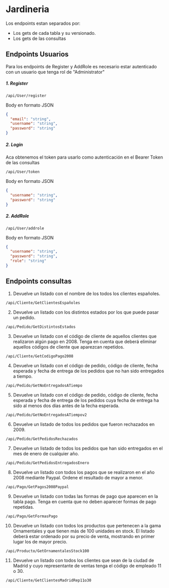 # Jardineria

Los endpoints estan separados por:

- Los gets de cada tabla y su versionado.
- Los gets de las consultas

## Endpoints Usuarios

Para los endpoints de Register y AddRole es necesario estar autenticado con un usuario que tenga rol de "Administrator"

##### 1. Register

`/api/User/register`

Body en formato JSON

```JSON
{
  "email": "string",
  "username": "string",
  "password": "string"
}
```

##### 2. Login

Aca obtenemos el token para usarlo como autenticación en el Bearer Token de las consultas

`/api/User/token`

Body en formato JSON

```JSON
{
  "username": "string",
  "password": "string"
}
```

##### 2. AddRole

`/api/User/addrole`

Body en formato JSON

```JSON
{
  "username": "string",
  "password": "string",
  "role": "string"
}
```

## Endpoints consultas

1. Devuelve un listado con el nombre de los todos los clientes españoles.

`/api/Cliente/GetClientesEspañoles`

2.  Devuelve un listado con los distintos estados por los que puede pasar un
    pedido.

`/api/Pedido/GetDistintosEstados`

3.  Devuelve un listado con el código de cliente de aquellos clientes que
    realizaron algún pago en 2008. Tenga en cuenta que deberá eliminar
    aquellos códigos de cliente que aparezcan repetidos.

`/api/Cliente/GetCodigoPago2008`

4.  Devuelve un listado con el código de pedido, código de cliente, fecha
    esperada y fecha de entrega de los pedidos que no han sido entregados a
    tiempo.

`/api/Pedido/GetNoEntregadosATiempo`

5.  Devuelve un listado con el código de pedido, código de cliente, fecha
    esperada y fecha de entrega de los pedidos cuya fecha de entrega ha sido al
    menos dos días antes de la fecha esperada.

`/api/Pedido/GetNoEntregadosATiempov2`

6.  Devuelve un listado de todos los pedidos que fueron rechazados en 2009.

`/api/Pedido/GetPedidosRechazados`

7.  Devuelve un listado de todos los pedidos que han sido entregados en el
    mes de enero de cualquier año.

`/api/Pedido/GetPedidosEntregadosEnero`

8.  Devuelve un listado con todos los pagos que se realizaron en el
    año 2008 mediante Paypal. Ordene el resultado de mayor a menor.

`/api/Pago/GetPagos2008Paypal`

9.  Devuelve un listado con todas las formas de pago que aparecen en la
    tabla pago. Tenga en cuenta que no deben aparecer formas de pago
    repetidas.

`/api/Pago/GetFormasPago`

10. Devuelve un listado con todos los productos que pertenecen a la
    gama Ornamentales y que tienen más de 100 unidades en stock. El listado
    deberá estar ordenado por su precio de venta, mostrando en primer lugar
    los de mayor precio.

`/api/Producto/GetOrnamentalesStock100`

11. Devuelve un listado con todos los clientes que sean de la ciudad de Madrid y
    cuyo representante de ventas tenga el código de empleado 11 o 30.

`/api/Cliente/GetClientesMadridRep11o30`
